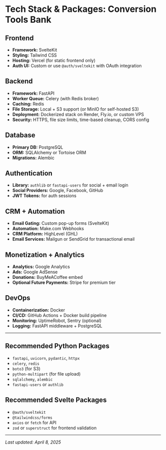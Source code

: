 # Tech Stack & Packages: Conversion Tools Bank

## Frontend
- **Framework:** SvelteKit
- **Styling:** Tailwind CSS
- **Hosting:** Vercel (for static frontend only)
- **Auth UI:** Custom or use `@auth/sveltekit` with OAuth integration

## Backend
- **Framework:** FastAPI
- **Worker Queue:** Celery (with Redis broker)
- **Caching:** Redis
- **File Storage:** Local + S3 support (or MinIO for self-hosted S3)
- **Deployment:** Dockerized stack on Render, Fly.io, or custom VPS
- **Security:** HTTPS, file size limits, time-based cleanup, CORS config

## Database
- **Primary DB:** PostgreSQL
- **ORM:** SQLAlchemy or Tortoise ORM
- **Migrations:** Alembic

## Authentication
- **Library:** `authlib` or `fastapi-users` for social + email login
- **Social Providers:** Google, Facebook, GitHub
- **JWT Tokens:** for auth sessions

## CRM + Automation
- **Email Gating:** Custom pop-up forms (SvelteKit)
- **Automation:** Make.com Webhooks
- **CRM Platform:** HighLevel (GHL)
- **Email Services:** Mailgun or SendGrid for transactional email

## Monetization + Analytics
- **Analytics:** Google Analytics
- **Ads:** Google AdSense
- **Donations:** BuyMeACoffee embed
- **Optional Future Payments:** Stripe for premium tier

## DevOps
- **Containerization:** Docker
- **CI/CD:** GitHub Actions + Docker build pipeline
- **Monitoring:** UptimeRobot, Sentry (optional)
- **Logging:** FastAPI middleware + PostgreSQL

---

## Recommended Python Packages
- `fastapi`, `uvicorn`, `pydantic`, `httpx`
- `celery`, `redis`
- `boto3` (for S3)
- `python-multipart` (for file upload)
- `sqlalchemy`, `alembic`
- `fastapi-users` or `authlib`

## Recommended Svelte Packages
- `@auth/sveltekit`
- `@tailwindcss/forms`
- `axios` or `fetch` for API
- `zod` or `superstruct` for frontend validation

---

*Last updated: April 8, 2025*

